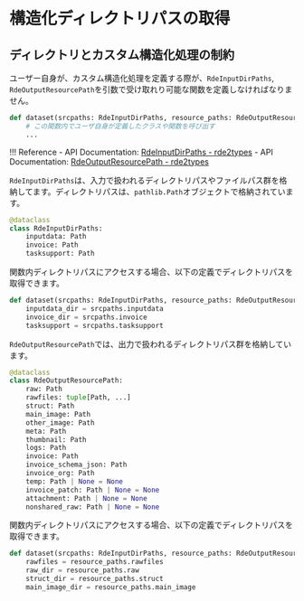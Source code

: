 # 構造化ディレクトリパスの取得

## ディレクトリとカスタム構造化処理の制約

ユーザー自身が、カスタム構造化処理を定義する際が、`RdeInputDirPaths`, `RdeOutputResourcePath`を引数で受け取れり可能な関数を定義しなければなりません。

```python
def dataset(srcpaths: RdeInputDirPaths, resource_paths: RdeOutputResourcePath):
    # この関数内でユーザ自身が定義したクラスや関数を呼び出す
    ...
```

!!! Reference
    - API Documentation: [RdeInputDirPaths - rde2types](rdetoolkit/models/rde2types.md/#rdeinputdirpaths)
    - API Documentation: [RdeOutputResourcePath - rde2types](rdetoolkit/models/rde2types.md/#rdeoutputresourcepath)

`RdeInputDirPaths`は、入力で扱われるディレクトリパスやファイルパス群を格納してます。ディレクトリパスは、`pathlib.Path`オブジェクトで格納されています。

```python
@dataclass
class RdeInputDirPaths:
    inputdata: Path
    invoice: Path
    tasksupport: Path
```

関数内ディレクトリパスにアクセスする場合、以下の定義でディレクトリパスを取得できます。

```python
def dataset(srcpaths: RdeInputDirPaths, resource_paths: RdeOutputResourcePath):
    inputdata_dir = srcpaths.inputdata
    invoice_dir = srcpaths.invoice
    tasksupport = srcpaths.tasksupport
```

`RdeOutputResourcePath`では、出力で扱われるディレクトリパス群を格納しています。

```python
@dataclass
class RdeOutputResourcePath:
    raw: Path
    rawfiles: tuple[Path, ...]
    struct: Path
    main_image: Path
    other_image: Path
    meta: Path
    thumbnail: Path
    logs: Path
    invoice: Path
    invoice_schema_json: Path
    invoice_org: Path
    temp: Path | None = None
    invoice_patch: Path | None = None
    attachment: Path | None = None
    nonshared_raw: Path | None = None
```

関数内ディレクトリパスにアクセスする場合、以下の定義でディレクトリパスを取得できます。

```python
def dataset(srcpaths: RdeInputDirPaths, resource_paths: RdeOutputResourcePath):
    rawfiles = resource_paths.rawfiles
    raw_dir = resource_paths.raw
    struct_dir = resource_paths.struct
    main_image_dir = resource_paths.main_image
```
